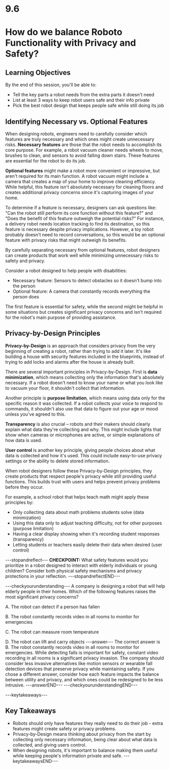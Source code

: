 # 9.6

# How do we balance Roboto Functionality with Privacy and Safety?

## Learning Objectives

By the end of this session, you'll be able to:
- Tell the key parts a robot needs from the extra parts it doesn't need
- List at least 3 ways to keep robot users safe and their info private
- Pick the best robot design that keeps people safe while still doing its job

## Identifying Necessary vs. Optional Features

When designing robots, engineers need to carefully consider which features are truly necessary and which ones might create unnecessary risks. **Necessary features** are those that the robot needs to accomplish its core purpose. For example, a robot vacuum cleaner needs wheels to move, brushes to clean, and sensors to avoid falling down stairs. These features are essential for the robot to do its job.

**Optional features** might make a robot more convenient or impressive, but aren't required for its main function. A robot vacuum might include a camera that creates a map of your home to improve cleaning efficiency. While helpful, this feature isn't absolutely necessary for cleaning floors and creates additional privacy concerns since it's capturing images of your home.

To determine if a feature is necessary, designers can ask questions like: "Can the robot still perform its core function without this feature?" and "Does the benefit of this feature outweigh the potential risks?" For instance, a delivery robot needs location tracking to find its destination, so this feature is necessary despite privacy implications. However, a toy robot probably doesn't need to record conversations, so this would be an optional feature with privacy risks that might outweigh its benefits.

By carefully separating necessary from optional features, robot designers can create products that work well while minimizing unnecessary risks to safety and privacy.

Consider a robot designed to help people with disabilities:
- Necessary feature: Sensors to detect obstacles so it doesn't bump into the person
- Optional feature: A camera that constantly records everything the person does

The first feature is essential for safety, while the second might be helpful in some situations but creates significant privacy concerns and isn't required for the robot's main purpose of providing assistance.

## Privacy-by-Design Principles

**Privacy-by-Design** is an approach that considers privacy from the very beginning of creating a robot, rather than trying to add it later. It's like building a house with security features included in the blueprints, instead of trying to add locks and alarms after the house is already built.

There are several important principles in Privacy-by-Design. First is **data minimization**, which means collecting only the information that's absolutely necessary. If a robot doesn't need to know your name or what you look like to vacuum your floor, it shouldn't collect that information.

Another principle is **purpose limitation**, which means using data only for the specific reason it was collected. If a robot collects your voice to respond to commands, it shouldn't also use that data to figure out your age or mood unless you've agreed to this.

**Transparency** is also crucial – robots and their makers should clearly explain what data they're collecting and why. This might include lights that show when cameras or microphones are active, or simple explanations of how data is used.

**User control** is another key principle, giving people choices about what data is collected and how it's used. This could include easy-to-use privacy settings or the ability to delete stored information.

When robot designers follow these Privacy-by-Design principles, they create products that respect people's privacy while still providing useful functions. This builds trust with users and helps prevent privacy problems before they occur.

For example, a school robot that helps teach math might apply these principles by:
- Only collecting data about math problems students solve (data minimization)
- Using this data only to adjust teaching difficulty, not for other purposes (purpose limitation)
- Having a clear display showing when it's recording student responses (transparency)
- Letting students or teachers easily delete their data when desired (user control)


---stopandreflect---
**CHECKPOINT:** What safety features would you prioritize in a robot designed to interact with elderly individuals or young children? Consider both physical safety mechanisms and privacy protections in your reflection.
---stopandreflectEND---

---checkyourunderstanding---
A company is designing a robot that will help elderly people in their homes. Which of the following features raises the most significant privacy concerns?

A. The robot can detect if a person has fallen

B. The robot constantly records video in all rooms to monitor for emergencies

C. The robot can measure room temperature

D. The robot can lift and carry objects
---answer---
The correct answer is B. The robot constantly records video in all rooms to monitor for emergencies. While detecting falls is important for safety, constant video recording in all rooms is a significant privacy invasion. The company should consider less invasive alternatives like motion sensors or wearable fall detection devices that preserve privacy while maintaining safety. If you chose a different answer, consider how each feature impacts the balance between utility and privacy, and which ones could be redesigned to be less intrusive.
---answerEND---
---checkyourunderstandingEND---

---keytakeaways---
## Key Takeaways
- Robots should only have features they really need to do their job - extra features might create safety or privacy problems.
- Privacy-by-Design means thinking about privacy from the start by collecting only necessary information, being clear about what data is collected, and giving users control.
- When designing robots, it's important to balance making them useful while keeping people's information private and safe.
---keytakeawaysEND---